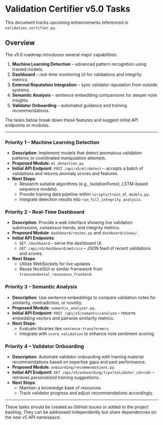# Validation Certifier v5.0 Tasks

This document tracks upcoming enhancements referenced in `validation_certifier.py`.

## Overview
The v5.0 roadmap introduces several major capabilities:

1. **Machine Learning Detection** – advanced pattern recognition using trained models.
2. **Dashboard** – real-time monitoring UI for validations and integrity metrics.
3. **External Reputation Integration** – sync validator reputation from outside systems.
4. **Semantic Analysis** – sentence embedding comparisons for deeper note insights.
5. **Validator Onboarding** – automated guidance and training recommendations.

The tasks below break down these features and suggest initial API endpoints or modules.

---

### Priority 1 – Machine Learning Detection
* **Description**: Implement models that detect anomalous validation patterns or coordinated manipulation attempts.
* **Proposed Module**: `ml_detection.py`
* **Initial API Endpoint**: `POST /api/v5/ml/detect` – accepts a batch of validations and returns anomaly scores and features.
* **Next Steps**:
  - Research suitable algorithms (e.g., IsolationForest, LSTM-based sequence models).
  - Provide training data pipeline within `scripts/train_ml_models.py`.
  - Integrate detection results into `run_full_integrity_analysis`.

### Priority 2 – Real-Time Dashboard
* **Description**: Provide a web interface showing live validation submissions, consensus trends, and integrity metrics.
* **Proposed Module**: `dashboard/routes.py` and `dashboard/views/`.
* **Initial API Endpoints**:
  - `GET /dashboard` – serve the dashboard UI.
  - `GET /api/v5/dashboard/metrics` – JSON feed of recent validations and scores.
* **Next Steps**:
  - Utilize WebSockets for live updates.
  - Reuse NiceGUI or similar framework from `transcendental_resonance_frontend`.

### Priority 3 – Semantic Analysis
* **Description**: Use sentence embeddings to compare validation notes for similarity, contradiction, or novelty.
* **Proposed Module**: `semantic_analyzer.py`.
* **Initial API Endpoint**: `POST /api/v5/semantic/analyze` – returns embedding vectors and pairwise similarity metrics.
* **Next Steps**:
  - Evaluate libraries like `sentence-transformers`.
  - Integrate with `score_validation` to enhance note sentiment scoring.

### Priority 4 – Validator Onboarding
* **Description**: Automate validator onboarding with training material recommendations based on expertise gaps and past performance.
* **Proposed Module**: `onboarding/recommendations.py`.
* **Initial API Endpoint**: `GET /api/v5/onboarding/tips?validator_id=<id>` – retrieves personalized training suggestions.
* **Next Steps**:
  - Maintain a knowledge base of resources.
  - Track validator progress and adjust recommendations accordingly.

---

These tasks should be created as GitHub issues or added to the project backlog. They can be addressed independently but share dependencies on the new v5 API namespace.
